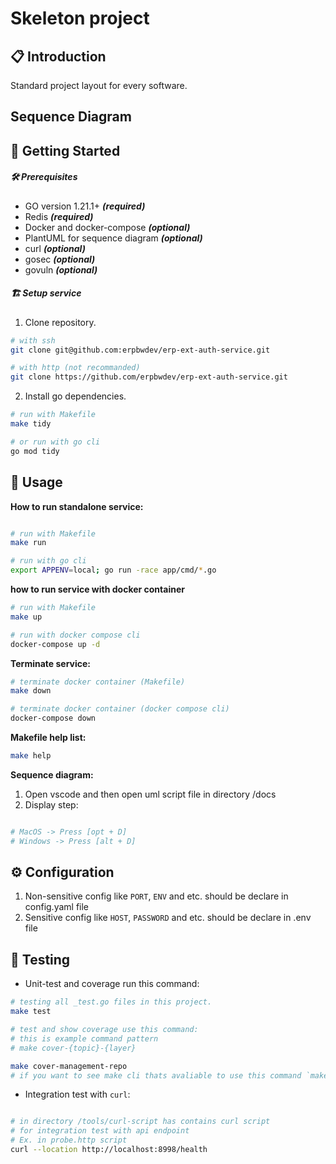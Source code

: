 # Skeleton project

## 📋 Introduction

Standard project layout for every software.

## Sequence Diagram

## 🏁 Getting Started

##### 🛠️ Prerequisites

- GO version 1.21.1+ _<b>(required)</b>_
- Redis _<b>(required)</b>_
- Docker and docker-compose _<b>(optional)</b>_
- PlantUML for sequence diagram _<b>(optional)</b>_
- curl _<b>(optional)</b>_
- gosec _<b>(optional)</b>_
- govuln _<b>(optional)</b>_

##### 🏗️ Setup service

1. Clone repository.

```bash
# with ssh
git clone git@github.com:erpbwdev/erp-ext-auth-service.git

# with http (not recommanded)
git clone https://github.com/erpbwdev/erp-ext-auth-service.git
```

2. Install go dependencies.

```bash
# run with Makefile
make tidy

# or run with go cli
go mod tidy
```

## 📝 Usage

<b>How to run standalone service:</b>

```bash

# run with Makefile
make run

# run with go cli
export APPENV=local; go run -race app/cmd/*.go

```

<b>how to run service with docker container</b>

```bash
# run with Makefile
make up

# run with docker compose cli
docker-compose up -d
```

<b>Terminate service:</b>

```bash
# terminate docker container (Makefile)
make down

# terminate docker container (docker compose cli)
docker-compose down
```

<b>Makefile help list:</b>

```bash
make help
```

<b>Sequence diagram:</b>

1. Open vscode and then open uml script file in directory /docs
2. Display step:

```bash

# MacOS -> Press [opt + D]
# Windows -> Press [alt + D]
```

## ⚙️ Configuration

1. Non-sensitive config like `PORT`, `ENV` and etc. should be declare in config.yaml file
2. Sensitive config like `HOST`, `PASSWORD` and etc. should be declare in .env file

## 🧪 Testing

- Unit-test and coverage run this command:

```bash
# testing all _test.go files in this project.
make test

# test and show coverage use this command:
# this is example command pattern
# make cover-{topic}-{layer}

make cover-management-repo
# if you want to see make cli thats avaliable to use this command `make help`
```

- Integration test with `curl`:

```bash

# in directory /tools/curl-script has contains curl script
# for integration test with api endpoint
# Ex. in probe.http script
curl --location http://localhost:8998/health
```
